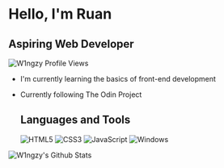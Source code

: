 # Hello, I'm Ruan
## Aspiring Web Developer

<img src="https://komarev.com/ghpvc/?username=W1ngzy" alt="W1ngzy Profile Views" />

- I'm currently learning the basics of front-end development
- Currently following The Odin Project

  ## Languages and Tools
  
  ![HTML5](https://img.shields.io/badge/-HTML5-%23E44D27?style=flat-square&logo=html5&logoColor=ffffff)
  ![CSS3](https://img.shields.io/badge/-CSS3-%231572B6?style=flat-square&logo=css3)
  ![JavaScript](https://img.shields.io/badge/-JavaScript-%23F7DF1C?style=flat-square&logo=javascript&logoColor=000000&labelColor=%23F7DF1C&color=%23FFCE5A)
  ![Windows](http://img.shields.io/badge/-Windows-0078D6?style=flat-square&logo=windows&logoColor=ffffff)

<img align="left" alt="W1ngzy's Github Stats" src="https://github-readme-stats.vercel.app/api?username=W1ngzy&show_icons=true&bg_color=00000000">
